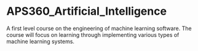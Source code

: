 # APS360_Artificial_Intelligence
A first level course on the engineering of machine learning software. The course will focus on learning through implementing various types of machine learning systems.
